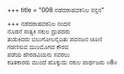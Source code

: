 +++
title = "008 ನಡೆದರಾಹವಕನಿಲ ನನ್ದನ"

+++
ನಡೆದರಾಹವಕನಿಲ ನಂದನ  
ನೊಡನೆ ಸಾತ್ಯಕಿ ನಕುಲ ದ್ರುಪದರು  
ತುಡುಕಿದರು ಬಿಲುಗೋಲನೈದಿತು ಪವನಜನ ಚೂಣಿ  
ಗಡಣಿಸುವ ಮುಂಮೊಗದ ಕೌರವ  
ಪಡೆಯ ಹೇರಡವಿಯನು ಸವರಲು  
ಕಡಿತಕಾರರು ಮುಂದೆ ಹೊಕ್ಕುದು ನಕುಲ ಪಾರ್ಥಜರು     ॥8॥